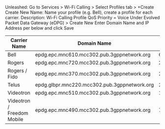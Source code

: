 Unleashed: 
Go to Services > Wi-Fi Calling > Select Profiles tab > +Create
Create New
  Name: Name your profile (e.g. Bell), create a profile for each carrier.
  Description: Wi-Fi Calling Profile
  QoS Priority = Voice
  Under Evolved Packet Data Gateway (eDPG) > Create New
    Enter Domain Name and IP Address per below and click Save

  
| Carrier Name               | Domain Name                                  | IP Address     |
| ---------------------------| -------------------------------------------  |----------------|
| Bell                       | epdg.epc.mnc610.mcc302.pub.3gppnetwork.org   | 69.158.242.2   |
| Rogers                     | epdg.epc.mnc720.mcc302.pub.3gppnetwork.org   | 209.148.157.48 |
| Rogers / Fido              | epdg.epc.mnc370.mcc302.pub.3gppnetwork.org   | 209.148.157.48 |
| Telus                      | epdg.glbpr.mnc220.mcc302.pub.3gppnetwork.org | 207.219.233.33 |
| Videotron                  | epdg.epc.mnc510.mcc302.pub.3gppnetwork.org   | 184.163.5.80   |
| Videotron / Freedom Mobile | epdg.epc.mnc490.mcc302.pub.3gppnetwork.org   | 74.115.197.33  |

